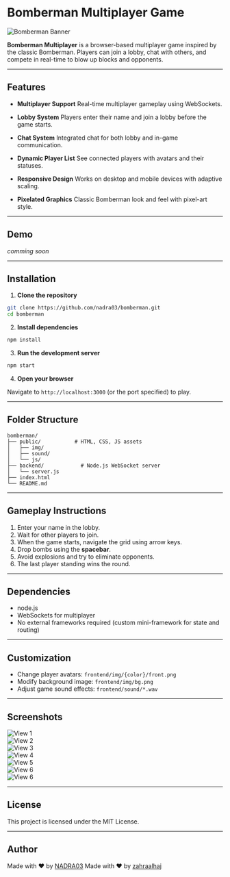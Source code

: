 # Bomberman Multiplayer Game

![Bomberman Banner](./readme/banner.png)

**Bomberman Multiplayer** is a browser-based multiplayer game inspired by the classic Bomberman. Players can join a lobby, chat with others, and compete in real-time to blow up blocks and opponents.

---

## Features

* **Multiplayer Support**
  Real-time multiplayer gameplay using WebSockets.

* **Lobby System**
  Players enter their name and join a lobby before the game starts.

* **Chat System**
  Integrated chat for both lobby and in-game communication.

* **Dynamic Player List**
  See connected players with avatars and their statuses.

* **Responsive Design**
  Works on desktop and mobile devices with adaptive scaling.

* **Pixelated Graphics**
  Classic Bomberman look and feel with pixel-art style.

---

## Demo

*comming soon*

---

## Installation

1. **Clone the repository**

```bash
git clone https://github.com/nadra03/bomberman.git
cd bomberman
```

2. **Install dependencies**

```bash
npm install
```

3. **Run the development server**

```bash
npm start
```

4. **Open your browser**

Navigate to `http://localhost:3000` (or the port specified) to play.

---

## Folder Structure

```
bomberman/
├── public/           # HTML, CSS, JS assets
│   ├── img/            
│   ├── sound/         
│   └── js/         
├── backend/            # Node.js WebSocket server
│   └── server.js
├── index.html      
└── README.md

```

---

## Gameplay Instructions

1. Enter your name in the lobby.
2. Wait for other players to join.
3. When the game starts, navigate the grid using arrow keys.
4. Drop bombs using the **spacebar**.
5. Avoid explosions and try to eliminate opponents.
6. The last player standing wins the round.

---

## Dependencies

* node.js
* WebSockets for multiplayer
* No external frameworks required (custom mini-framework for state and routing)

---

## Customization

* Change player avatars: `frontend/img/{color}/front.png`
* Modify background image: `frontend/img/bg.png`
* Adjust game sound effects: `frontend/sound/*.wav`


---

## Screenshots

![View 1](./readme/picture1.png)  
![View 2](./readme/picture2.png)  
![View 3](./readme/picture3.png)  
![View 4](./readme/picture4.png)  
![View 5](./readme/picture5.png)  
![View 6](./readme/picture6.png)  
![View 6](./readme/picture7.png)  


---

## License

This project is licensed under the MIT License.

---

## Author

Made with ❤️ by [NADRA03](https://github.com/NADRA03)
Made with ❤️ by [zahraalhaj](https://github.com/zahraalhaj)
